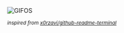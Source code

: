 <div align="justify">
<picture>
    <source media="(prefers-color-scheme: dark)" srcset="https://i.ibb.co/pPJv0CN/output-gif.gif">
    <source media="(prefers-color-scheme: light)" srcset="https://i.ibb.co/pPJv0CN/output-gif.gif">
    <img alt="GIFOS" src="https://i.ibb.co/pPJv0CN/output-gif.gif">
</picture>

<sub><i>inspired from [x0rzavi/github-readme-terminal](https://github.com/x0rzavi/github-readme-terminal)</i></sub>

</div>

<!-- Image deletion URL: https://ibb.co/qnkMybh/35affef81d14784853d3b4270f442910 -->
